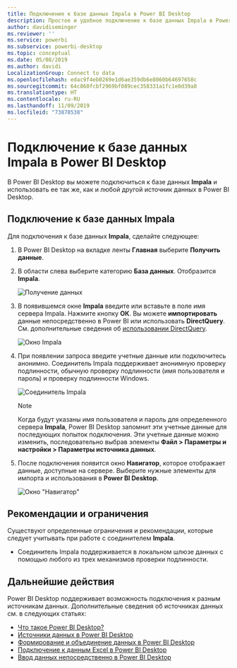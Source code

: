 ```yaml
---
title: Подключение к базе данных Impala в Power BI Desktop
description: Простое и удобное подключение к базе данных Impala в Power BI Desktop и ее использование
author: davidiseminger
ms.reviewer: ''
ms.service: powerbi
ms.subservice: powerbi-desktop
ms.topic: conceptual
ms.date: 05/08/2019
ms.author: davidi
LocalizationGroup: Connect to data
ms.openlocfilehash: edac9f4eb0269e1d6ae359db6e8060b64697658c
ms.sourcegitcommit: 64c860fcbf2969bf089cec358331a1fc1e0d39a8
ms.translationtype: HT
ms.contentlocale: ru-RU
ms.lasthandoff: 11/09/2019
ms.locfileid: "73878538"
---
```

# <a name="connect-to-an-impala-database-in-power-bi-desktop"></a>Подключение к базе данных Impala в Power BI Desktop
В Power BI Desktop вы можете подключиться к базе данных **Impala** и использовать ее так же, как и любой другой источник данных в Power BI Desktop.

## <a name="connect-to-an-impala-database"></a>Подключение к базе данных Impala
Для подключения к базе данных **Impala**, сделайте следующее: 

1. В Power BI Desktop на вкладке ленты **Главная** выберите **Получить данные**. 

2. В области слева выберите категорию **База данных**. Отобразится **Impala**.

    ![Получение данных](media/desktop-connect-impala/connect_impala_2.png)

3. В появившемся окне **Impala** введите или вставьте в поле имя сервера Impala. Нажмите кнопку **ОК**. Вы можете **импортировать** данные непосредственно в Power BI или использовать **DirectQuery**. См. дополнительные сведения об [использовании DirectQuery](desktop-use-directquery.md).

    ![Окно Impala](media/desktop-connect-impala/connect_impala_3a.png)

4. При появлении запроса введите учетные данные или подключитесь анонимно. Соединитель Impala поддерживает анонимную проверку подлинности, обычную проверку подлинности (имя пользователя и пароль) и проверку подлинности Windows.

    ![Соединитель Impala](media/desktop-connect-impala/connect_impala_4.png)

    > [!NOTE]
    > Когда будут указаны имя пользователя и пароль для определенного сервера **Impala**, Power BI Desktop запомнит эти учетные данные для последующих попыток подключения. Эти учетные данные можно изменить, последовательно выбрав элементы **Файл > Параметры и настройки > Параметры источника данных**.


5. После подключения появится окно **Навигатор**, которое отображает данные, доступные на сервере. Выберите нужные элементы для импорта и использования в **Power BI Desktop**.

    ![Окно "Навигатор"](media/desktop-connect-impala/connect_impala_5.png)

## <a name="considerations-and-limitations"></a>Рекомендации и ограничения
Существуют определенные ограничения и рекомендации, которые следует учитывать при работе с соединителем **Impala**.

* Соединитель Impala поддерживается в локальном шлюзе данных с помощью любого из трех механизмов проверки подлинности.

## <a name="next-steps"></a>Дальнейшие действия
Power BI Desktop поддерживает возможность подключения к разным источникам данных. Дополнительные сведения об источниках данных см. в следующих статьях:

* [Что такое Power BI Desktop?](desktop-what-is-desktop.md)
* [Источники данных в Power BI Desktop](desktop-data-sources.md)
* [Формирование и объединение данных в Power BI Desktop](desktop-shape-and-combine-data.md)
* [Подключение к данным Excel в Power BI Desktop](desktop-connect-excel.md)   
* [Ввод данных непосредственно в Power BI Desktop](desktop-enter-data-directly-into-desktop.md)   


